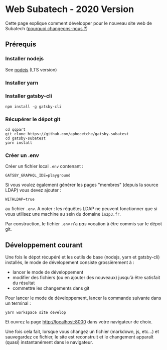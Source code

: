 # Web Subatech - 2020 Version

Cette page explique comment développer pour le nouveau site web de Subatech
([pourquoi changeons-nous ?](./CMS-vs-SSG.md))

## Prérequis

### Installer nodejs

See [nodejs](https://nodejs.org/en/) (LTS version)

### Installer yarn

### Installer gatsby-cli

```
npm install -g gatsby-cli
```

### Récupérer le dépot git

```
cd qqpart
git clone https://github.com/aphecetche/gatsby-subatest
cd gatsby-subatest
yarn install
```

### Créer un .env

Créer un fichier local `.env` contenant :

```
GATSBY_GRAPHQL_IDE=playground
```

Si vous voulez également générer les pages "membres" (depuis la source LDAP)
vous devez ajouter :

```
WITHLDAP=true
```

au fichier `.env`. A noter : les réquêtes LDAP ne peuvent fonctionner que si
vous utilisez une machine au sein du domaine `in2p3.fr`.


Par construction, le fichier `.env` n'a _pas_ vocation à être commis sur le
dépot git.

## Développement courant

Une fois le dépot récupéré et les outils de base (nodejs, yarn et gatsby-cli) installés, le mode de dévelopement consiste grossièrement à :

- lancer le mode de développement
- modifier des fichiers (ou en ajouter des nouveaux) jusqu'à être satisfait du résultat
- commettre les changements dans git



Pour lancer le mode de développement, lancer la commande suivante dans un terminal :

```shell
yarn workspace site develop
```

Et ouvrez la page [http://localhost:8000](http://localhost:8000) dans votre navigateur de choix.

Une fois cela fait, lorsque vous changez un fichier (markdown, js, etc...)  et sauvegardez ce fichier, le site est reconstruit et le changement apparaît (quasi) instantanément dans le navigateur.


